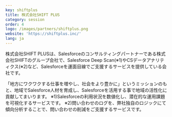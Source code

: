 ```yaml
---
key: shiftplus
title: 株式会社SHIFT PLUS
category: session
order: 4
logo: /images/partners/shiftplus.png
website: 'https://shiftplus.inc/'
lang: ja
---
```

株式会社SHIFT PLUSは、Salesforceのコンサルティングパートナーである株式会社SHIFTのグループ会社で、Salesforce Deep Scan(※1)やCSデータアナリティクス(※2)など、Salesforceを運面目線でご支援するサービスを提供している会社です。

「地方にワクワクする仕事を増やし、社会をより豊かに」というミッションのもと、地域でSalesforce人材を育成し、Salesforceを活用する事で地域の活性化に貢献してまいります。
※1)Salesforceの利用状況を数値化し、潜在的な運用課題を可視化するサービスです。
※2)問い合わせのログを、弊社独自のロジックにて傾向分析することで、問い合わせの削減をご支援するサービスです。